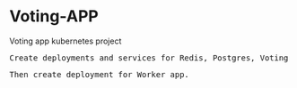 # Voting-APP
Voting app kubernetes project
<pre>Create deployments and services for Redis, Postgres, Voting app and Result app in your k8s cluster.</pre>
<pre>Then create deployment for Worker app.</pre>
